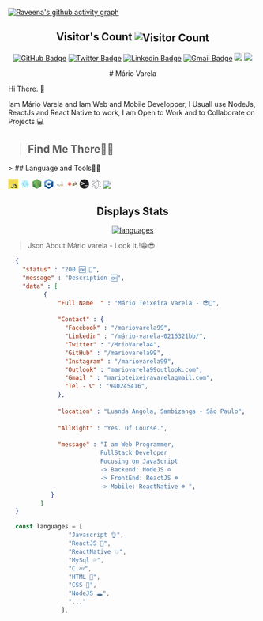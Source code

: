 






[![Raveena's github activity graph](https://activity-graph.herokuapp.com/graph?username=mariovarela99&bg_color=000000&color=4cd8f0&line=2fc8ee&point=ffffff&area=true&hide_border=true)](https://github.com/Orlandoj77/github-readme-activity-graph)
<br>
<h2 align="center">Visitor's Count <img align="center" src="https://profile-counter.glitch.me/mariovarela99/count.svg" alt="Visitor Count" /></h2>

<div align="center">
  
[![GitHub Badge](https://img.shields.io/badge/-mariovarela99-050342?style=flat-square&labelColor=050342&logo=github&logoColor=white&link=https://github.com/mariovarela99)](https://github.com/mariovarela99)
[![Twitter Badge](https://img.shields.io/badge/-@MrioVarela4-050342?style=flat-square&labelColor=050342&logo=twitter&logoColor=white&link=https://twitter.com/MrioVarela4)](https://twitter.com/MrioVarela4)
[![Linkedin Badge](https://img.shields.io/badge/-mariovarela99-050342?style=flat-square&logo=Linkedin&logoColor=white&link=https://www.linkedin.com/in/m%C3%A1rio-varela-0215321bb/)](https://www.linkedin.com/in/m%C3%A1rio-varela-0215321bb/) 
[![Gmail Badge](https://img.shields.io/badge/-marioteixeiravarela@gmail.com-050342?style=flat-square&logo=Gmail&logoColor=white&link=mailto:marioteixeiravarela@gmail.com)](mailto:marioteixeiravarela@gmail.com)
  <img width="48%" src="https://github-readme-stats.vercel.app/api?username=mariovarela99&show_icons=true" />
  <img width="48%" src="https://github-readme-streak-stats.herokuapp.com/?user=mariovarela99&show_icons=true" />
</div>

<p align="center">
# Mário Varela

Hi There. 🤙

Iam Mário Varela and Iam Web and Mobile Developper, I Usuall use NodeJs, ReactJs and React Native to work, I am Open to Work and to Collaborate on Projects.💻

> ## Find Me There🚀🚀
</p> 
> ## Language and Tools🚀🚀

<code><img height="20" src="https://raw.githubusercontent.com/github/explore/80688e429a7d4ef2fca1e82350fe8e3517d3494d/topics/javascript/javascript.png"></code>
<code><img height="20" src="https://raw.githubusercontent.com/github/explore/80688e429a7d4ef2fca1e82350fe8e3517d3494d/topics/react/react.png"></code>
<code><img height="20" src="https://raw.githubusercontent.com/github/explore/80688e429a7d4ef2fca1e82350fe8e3517d3494d/topics/nodejs/nodejs.png"></code>
<code><img height="20" src="https://raw.githubusercontent.com/github/explore/80688e429a7d4ef2fca1e82350fe8e3517d3494d/topics/cpp/cpp.png"></code>
<code><img height="20" src="https://raw.githubusercontent.com/github/explore/80688e429a7d4ef2fca1e82350fe8e3517d3494d/topics/mysql/mysql.png"></code>
<code><img height="20" src="https://raw.githubusercontent.com/github/explore/80688e429a7d4ef2fca1e82350fe8e3517d3494d/topics/git/git.png"></code>
<code><img height="20" src="https://raw.githubusercontent.com/github/explore/80688e429a7d4ef2fca1e82350fe8e3517d3494d/topics/terminal/terminal.png"></code>
<code><img height="20" src="https://raw.githubusercontent.com/github/explore/80688e429a7d4ef2fca1e82350fe8e3517d3494d/topics/electron/electron.png"></code>
<code><img height="20" src="https://raw.githubusercontent.com/github/explore/80688e429a7d4ef2fca1e82350fe8e3517d3494d/topics/reactnative/reactnative.png"></code>



<h2 align="center">Displays Stats</h2>
<a align="center" href="https://arshiamidos.github.io">
    <p align="center">
      <img src="https://github-readme-stats.vercel.app/api/top-langs/?username=mariovarela99&layout=compact&theme=white" alt="languages" height="170">
    </p>
</a>

> Json About Mário varela - Look It.!😁😎
```json
  {
    "status" : "200 🆗 🚀",
    "message" : "Description 🆗",
    "data" : [
          {
              "Full Name  " : "Mário Teixeira Varela - 😎🤙",

              "Contact" : {
                "Facebook" : "/mariovarela99",
                "Linkedin" : "/mário-varela-0215321bb/",
                "Twitter" : "/MrioVarela4",
                "GitHub" : "/mariovarela99",
                "Instagram" : "/mariovarela99",
                "Outlook" : "mariovarela99outlook.com",
                "Gmail " : "marioteixeiravarelagmail.com",
                "Tel - 📞" : "940245416",
              },

              "location" : "Luanda Angola, Sambizanga - São Paulo",

              "AllRight" : "Yes. Of Course.",

              "message" : "I am Web Programmer, 
                          FullStack Developer 
                          Focusing on JavaScript 
                          -> Backend: NodeJS ✡
                          -> FrontEnd: ReactJS ☸
                          -> Mobile: ReactNative ☸ ",
            }
         ]
  }
 ```
 
 ```javascript
   const languages = [
                  "Javascript 👌", 
                  "ReactJS 💢", 
                  "ReactNative 💥", 
                  "MySql 💦", 
                  "C 💤", 
                  "HTML 💨", 
                  "CSS 💫", 
                  "NodeJS 🕳", 
                  "..."
                ],

 ```



